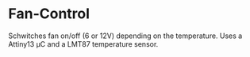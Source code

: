 # Fan-Control
Schwitches fan on/off (6 or 12V) depending on the temperature. Uses a Attiny13 µC and a LMT87 temperature sensor.
